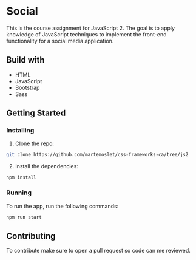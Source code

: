 # Social
This is the course assignment for JavaScript 2. The goal is to apply knowledge of JavaScript techniques to implement the front-end functionality for a social media application.

## Build with
- HTML
- JavaScript
- Bootstrap
- Sass

## Getting Started

### Installing

1. Clone the repo:

```bash
git clone https://github.com/martemoslet/css-frameworks-ca/tree/js2
```

2. Install the dependencies:

```
npm install
```

### Running

To run the app, run the following commands:

```bash
npm run start
```

## Contributing

To contribute make sure to open a pull request so code can me reviewed.
